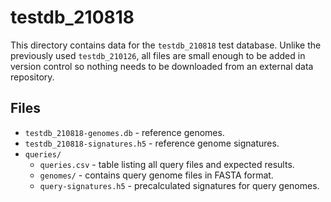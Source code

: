 # testdb_210818

This directory contains data for the `testdb_210818` test database. Unlike the
previously used `testdb_210126`, all files are small enough to be added in
version control so nothing needs to be downloaded from an external data repository.


## Files

* `testdb_210818-genomes.db` - reference genomes.
* `testdb_210818-signatures.h5` - reference genome signatures.
* `queries/`
  * `queries.csv` - table listing all query files and expected results.
  * `genomes/` - contains query genome files in FASTA format.
  * `query-signatures.h5` - precalculated signatures for query genomes.

